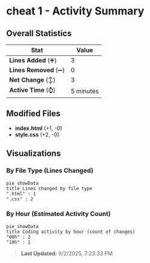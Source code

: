 # cheat 1 - Activity Summary 

## Overall Statistics

| Stat                   | Value                                                             |
| ---------------------- | ----------------------------------------------------------------- |
| **Lines Added** (➕)   | 3                                          |
| **Lines Removed** (➖) | 0                                        |
| **Net Change** (↕)    | 3                |
| **Active Time** (⌚)   | 5 minutes |


## Modified Files
- **index.html** (+1, -0)
- **style.css** (+2, -0)

## Visualizations

### By File Type (Lines Changed)

```mermaid
pie showData
title Lines changed by file type
".html" : 1
".css" : 2
```

### By Hour (Estimated Activity Count)

```mermaid
pie showData
title Coding activity by hour (count of changes)
"00h" : 2
"19h" : 1
```


> **Last Updated:** 9/2/2025, 7:23:33 PM